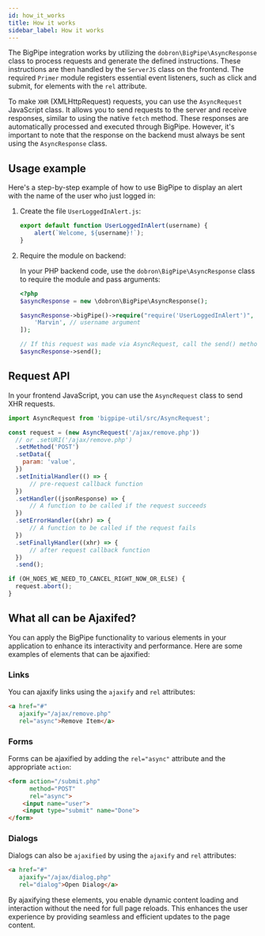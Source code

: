 ```yaml
---
id: how_it_works
title: How it works
sidebar_label: How it works
---
```


The BigPipe integration works by utilizing the `dobron\BigPipe\AsyncResponse` class to process requests and generate the defined instructions. These instructions are then handled by the `ServerJS` class on the frontend. The required `Primer` module registers essential event listeners, such as click and submit, for elements with the `rel` attribute.


To make `XHR` (XMLHttpRequest) requests, you can use the `AsyncRequest` JavaScript class. It allows you to send requests to the server and receive responses, similar to using the native `fetch` method. These responses are automatically processed and executed through BigPipe. However, it's important to note that the response on the backend must always be sent using the `AsyncResponse` class.

## Usage example
Here's a step-by-step example of how to use BigPipe to display an alert with the name of the user who just logged in:

1. Create the file `UserLoggedInAlert.js`:

    ```javascript
    export default function UserLoggedInAlert(username) {
        alert(`Welcome, ${username}!`);
    }
    ```

2. Require the module on backend:

   In your PHP backend code, use the `dobron\BigPipe\AsyncResponse` class to require the module and pass arguments:

    ```php
    <?php
    $asyncResponse = new \dobron\BigPipe\AsyncResponse();
    
    $asyncResponse->bigPipe()->require("require('UserLoggedInAlert')", [
        'Marvin', // username argument
    ]);

    // If this request was made via AsyncRequest, call the send() method
    $asyncResponse->send();
    ```

## Request API
In your frontend JavaScript, you can use the `AsyncRequest` class to send XHR requests.

```javascript
import AsyncRequest from 'bigpipe-util/src/AsyncRequest';

const request = (new AsyncRequest('/ajax/remove.php'))
  // or .setURI('/ajax/remove.php')
  .setMethod('POST')
  .setData({
    param: 'value',
  })
  .setInitialHandler(() => {
      // pre-request callback function
  })
  .setHandler((jsonResponse) => {
      // A function to be called if the request succeeds
  })
  .setErrorHandler((xhr) => {
      // A function to be called if the request fails
  })
  .setFinallyHandler((xhr) => {
      // after request callback function
  })
  .send();

if (OH_NOES_WE_NEED_TO_CANCEL_RIGHT_NOW_OR_ELSE) {
  request.abort();
}
```

## What all can be Ajaxifed?
You can apply the BigPipe functionality to various elements in your application to enhance its interactivity and performance. Here are some examples of elements that can be ajaxified:

### Links
You can ajaxify links using the `ajaxify` and `rel` attributes:
```html
<a href="#"
   ajaxify="/ajax/remove.php"
   rel="async">Remove Item</a>
```

### Forms
Forms can be ajaxified by adding the `rel="async"` attribute and the appropriate `action`:
```html
<form action="/submit.php"
      method="POST"
      rel="async">
    <input name="user">
    <input type="submit" name="Done">
</form>
```

### Dialogs
Dialogs can also be `ajaxified` by using the `ajaxify` and `rel` attributes:
```html
<a href="#"
   ajaxify="/ajax/dialog.php"
   rel="dialog">Open Dialog</a>
```

By ajaxifying these elements, you enable dynamic content loading and interaction without the need for full page reloads. This enhances the user experience by providing seamless and efficient updates to the page content.
